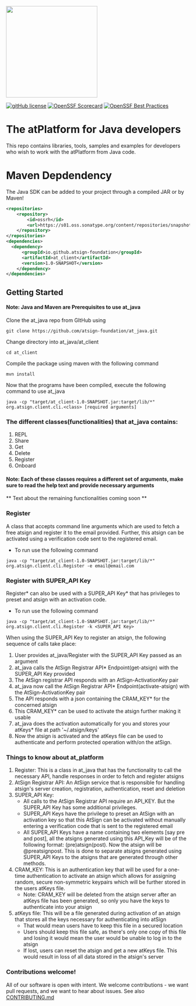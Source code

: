 <img width=250px src="https://atsign.dev/assets/img/atPlatform_logo_gray.svg?sanitize=true">

[![gitHub license](https://img.shields.io/badge/license-BSD3-blue.svg)](./LICENSE)
[![OpenSSF Scorecard](https://api.securityscorecards.dev/projects/github.com/atsign-foundation/at_java/badge)](https://api.securityscorecards.dev/projects/github.com/atsign-foundation/at_java)
[![OpenSSF Best Practices](https://www.bestpractices.dev/projects/8116/badge)](https://www.bestpractices.dev/projects/8116)

# The atPlatform for Java developers

This repo contains libraries, tools, samples and examples for developers who wish
to work with the atPlatform from Java code.

# Maven Depdendency

The Java SDK can be added to your project through a compiled JAR or by Maven!

```xml
<repositories>
    <repository>
        <id>ossrh</id>
        <url>https://s01.oss.sonatype.org/content/repositories/snapshots</url>
    </repository>
</repositories>
<dependencies>
  <dependency>
      <groupId>io.github.atsign-foundation</groupId>
      <artifactId>at_client</artifactId>
      <version>1.0-SNAPSHOT</version>
    </dependency>
</dependencies>
```

## Getting Started
#### Note: Java and Maven are Prerequisites to use at_java

Clone the at_java repo from GItHub using

```shell
git clone https://github.com/atsign-foundation/at_java.git
```
Change directory into at_java/at_client

```shell
cd at_client
```

Compile the package using maven with the following command

```shell
mvn install
```

Now that the programs have been compiled, execute the following command to use at_java

```shell
java -cp "target/at_client-1.0-SNAPSHOT.jar:target/lib/*" org.atsign.client.cli.<class> [required arguments]
```

### The different classes(functionalities) that at_java contains:
1) REPL
2) Share
3) Get
4) Delete
5) Register
6) Onboard

#### Note: Each of these classes requires a different set of arguments, make sure to read the help text and provide necessary arguments
** Text about the remaining functionalities coming soon **
### Register
A class that accepts command line arguments which are used to fetch a free atsign and register it to the email provided.
Further, this atsign can be activated using a verification code sent to the registered email.
* To run use the following command
```shell
java -cp "target/at_client-1.0-SNAPSHOT.jar:target/lib/*" org.atsign.client.cli.Register -e email@email.com
```

### Register with SUPER_API Key
Register* can also be used with a SUPER_API Key* that has privileges to preset and atsign with an activation code. 

* To run use the following command
```shell
java -cp "target/at_client-1.0-SNAPSHOT.jar:target/lib/*" org.atsign.client.cli.Register -k <SUPER_API Key>
```

When using the SUPER_API Key to register an atsign, the following sequence of calls take place:
1) User provides at_java/Register with the SUPER_API Key passed as an argument
2) at_java calls the AtSign Registrar API* Endpoint(get-atsign) with the SUPER_API Key provided
3) The AtSign registrar API responds with an AtSign-ActivationKey pair
4) at_java now call the AtSign Registrar API* Endpoint(activate-atsign) with the AtSign-ActivationKey pair
5) The API responds with a json containing the CRAM_KEY* for the concerned atsign
6) This CRAM_KEY* can be used to activate the atsign further making it usable
7) at_java does the activation automatically for you and stores your atKeys* file at path '~/.atsign/keys'
8) Now the atsign is activated and the atKeys file can be used to authenticate and perform protected operation with/on the atSign.

### Things to know about at_platform
1) Register: This is a class in at_java that has the functionality to call the necessary API, handle responses in order to fetch and register atsigns
2) AtSign Registrar API: An AtSign service that is responsible for handling atsign's server creation, registration, authentication, reset and deletion
3) SUPER_API Key: 
   - All calls to the AtSign Registrar API require an API_KEY. But the SUPER_API Key has some additional privileges.
   - SUPER_API Keys have the privilege to preset an AtSign with an activation key so that this AtSign can be activated 
   without manually entering a verification code that is sent to the registered email
   - All SUPER_API Keys have a name containing two elements [say pre and post], all the atsigns generated using this 
   API_Key will be of the following format: (pre)atsign(post). Now the atsign will be @preatsignpost. 
   This is done to separate atsigns generated using SUPER_API Keys to the atsigns that are generated through other methods.
4) CRAM_KEY: This is an authentication key that will be used for a one-time authentication to activate an atsign which allows for assigning random, secure non-symmetric keypairs which will be further stored in the users atKeys file.
    * Note: CRAM_KEY will be deleted from the atsign server after an atKeys file has been generated, so only you have the keys to authenticate into your atsign
5) atKeys file: This will be a file generated during activation of an atsign that stores all the keys necessary for authenticating into atSign
    * That would mean users have to keep this file in a secured location
    * Users should keep this file safe, as there's only one copy of this file and losing it would mean the user would be unable to log in to the atsign
    * If lost, users can reset the atsign and get a new atKeys file. This would result in loss of all data stored in the atsign's server


### Contributions welcome!

All of our software is open with intent. We welcome contributions - we want pull requests, and we want
to hear about issues. See also [CONTRIBUTING.md](CONTRIBUTING.md)
